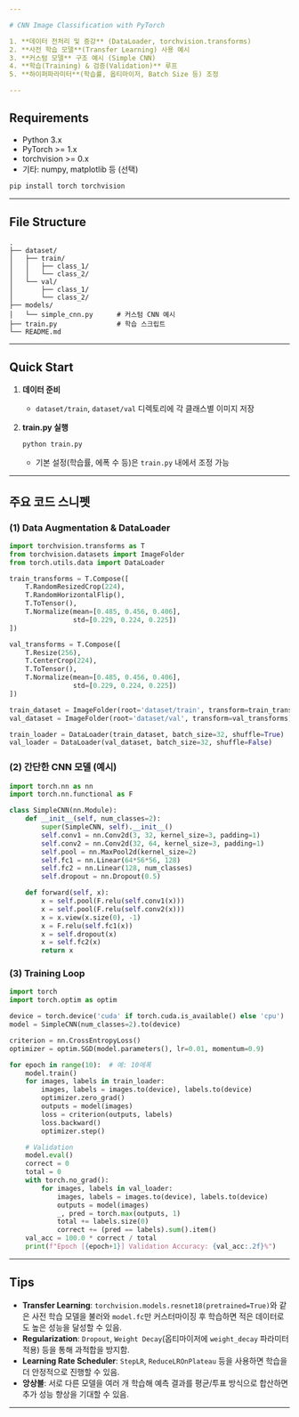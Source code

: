 ```yaml
---

# CNN Image Classification with PyTorch

1. **데이터 전처리 및 증강** (DataLoader, torchvision.transforms)
2. **사전 학습 모델**(Transfer Learning) 사용 예시
3. **커스텀 모델** 구조 예시 (Simple CNN)
4. **학습(Training) & 검증(Validation)** 루프
5. **하이퍼파라미터**(학습률, 옵티마이저, Batch Size 등) 조정

---
```


## Requirements

- Python 3.x
- PyTorch >= 1.x
- torchvision >= 0.x
- 기타: numpy, matplotlib 등 (선택)

```bash
pip install torch torchvision
```

---

## File Structure

```
.
├── dataset/
│   ├── train/
│   │   ├── class_1/
│   │   └── class_2/
│   └── val/
│       ├── class_1/
│       └── class_2/
├── models/
│   └── simple_cnn.py      # 커스텀 CNN 예시
├── train.py               # 학습 스크립트
└── README.md
```

---

## Quick Start

1. **데이터 준비**  
   - `dataset/train`, `dataset/val` 디렉토리에 각 클래스별 이미지 저장

2. **train.py 실행**  
   ```bash
   python train.py
   ```
   - 기본 설정(학습률, 에폭 수 등)은 `train.py` 내에서 조정 가능

---

## 주요 코드 스니펫

### (1) Data Augmentation & DataLoader

```python
import torchvision.transforms as T
from torchvision.datasets import ImageFolder
from torch.utils.data import DataLoader

train_transforms = T.Compose([
    T.RandomResizedCrop(224),
    T.RandomHorizontalFlip(),
    T.ToTensor(),
    T.Normalize(mean=[0.485, 0.456, 0.406],
                std=[0.229, 0.224, 0.225])
])

val_transforms = T.Compose([
    T.Resize(256),
    T.CenterCrop(224),
    T.ToTensor(),
    T.Normalize(mean=[0.485, 0.456, 0.406],
                std=[0.229, 0.224, 0.225])
])

train_dataset = ImageFolder(root='dataset/train', transform=train_transforms)
val_dataset = ImageFolder(root='dataset/val', transform=val_transforms)

train_loader = DataLoader(train_dataset, batch_size=32, shuffle=True)
val_loader = DataLoader(val_dataset, batch_size=32, shuffle=False)
```

### (2) 간단한 CNN 모델 (예시)

```python
import torch.nn as nn
import torch.nn.functional as F

class SimpleCNN(nn.Module):
    def __init__(self, num_classes=2):
        super(SimpleCNN, self).__init__()
        self.conv1 = nn.Conv2d(3, 32, kernel_size=3, padding=1)
        self.conv2 = nn.Conv2d(32, 64, kernel_size=3, padding=1)
        self.pool = nn.MaxPool2d(kernel_size=2)
        self.fc1 = nn.Linear(64*56*56, 128)
        self.fc2 = nn.Linear(128, num_classes)
        self.dropout = nn.Dropout(0.5)

    def forward(self, x):
        x = self.pool(F.relu(self.conv1(x)))
        x = self.pool(F.relu(self.conv2(x)))
        x = x.view(x.size(0), -1)
        x = F.relu(self.fc1(x))
        x = self.dropout(x)
        x = self.fc2(x)
        return x
```

### (3) Training Loop

```python
import torch
import torch.optim as optim

device = torch.device('cuda' if torch.cuda.is_available() else 'cpu')
model = SimpleCNN(num_classes=2).to(device)

criterion = nn.CrossEntropyLoss()
optimizer = optim.SGD(model.parameters(), lr=0.01, momentum=0.9)

for epoch in range(10):  # 예: 10에폭
    model.train()
    for images, labels in train_loader:
        images, labels = images.to(device), labels.to(device)
        optimizer.zero_grad()
        outputs = model(images)
        loss = criterion(outputs, labels)
        loss.backward()
        optimizer.step()

    # Validation
    model.eval()
    correct = 0
    total = 0
    with torch.no_grad():
        for images, labels in val_loader:
            images, labels = images.to(device), labels.to(device)
            outputs = model(images)
            _, pred = torch.max(outputs, 1)
            total += labels.size(0)
            correct += (pred == labels).sum().item()
    val_acc = 100.0 * correct / total
    print(f"Epoch [{epoch+1}] Validation Accuracy: {val_acc:.2f}%")
```

---

## Tips

- **Transfer Learning**: `torchvision.models.resnet18(pretrained=True)`와 같은 사전 학습 모델을 불러와 `model.fc`만 커스터마이징 후 학습하면 적은 데이터로도 높은 성능을 달성할 수 있음.
- **Regularization**: `Dropout`, `Weight Decay`(옵티마이저에 `weight_decay` 파라미터 적용) 등을 통해 과적합을 방지함.
- **Learning Rate Scheduler**: `StepLR`, `ReduceLROnPlateau` 등을 사용하면 학습을 더 안정적으로 진행할 수 있음.
- **앙상블**: 서로 다른 모델을 여러 개 학습해 예측 결과를 평균/투표 방식으로 합산하면 추가 성능 향상을 기대할 수 있음.

---
